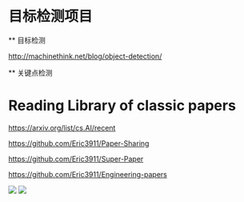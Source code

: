 
# 目标检测项目

** 目标检测

http://machinethink.net/blog/object-detection/

** 关键点检测

# Reading Library of classic papers

 https://arxiv.org/list/cs.AI/recent
 
 https://github.com/Eric3911/Paper-Sharing
 
 https://github.com/Eric3911/Super-Paper
 
 https://github.com/Eric3911/Engineering-papers

![](https://github.com/Eric3911/image/blob/master/model_list.png)
![](https://github.com/Eric3911/image/blob/master/00015.jpg)

